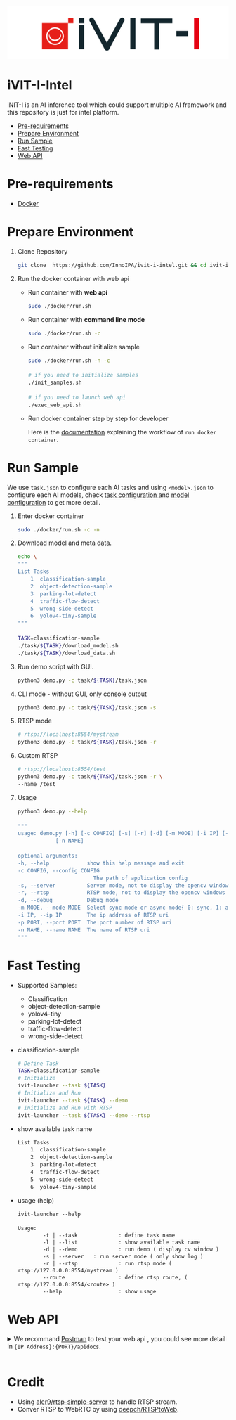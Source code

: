 ![LOGO](docs/images/iVIT-I-Logo-B.png)

# iVIT-I-Intel
iNIT-I is an AI inference tool which could support multiple AI framework and this repository is just for intel platform.

* [Pre-requirements](#pre-requirements)
* [Prepare Environment](#prepare-environment)
* [Run Sample](#run-sample)
* [Fast Testing](#fast-testing)
* [Web API](#web-api)

# Pre-requirements
* [Docker](https://docs.docker.com/engine/install/ubuntu/)

# Prepare Environment

1. Clone Repository

    ```bash
    git clone  https://github.com/InnoIPA/ivit-i-intel.git && cd ivit-i-intel
    ```

2. Run the docker container with web api

    * Run container with **web api**
        ```bash
        sudo ./docker/run.sh
        ```

    * Run container with **command line mode**
        ```bash
        sudo ./docker/run.sh -c
        ```

    * Run container without initialize sample
        ```bash
        sudo ./docker/run.sh -n -c

        # if you need to initialize samples
        ./init_samples.sh

        # if you need to launch web api
        ./exec_web_api.sh
        ```

    * Run docker container step by step for developer

        Here is the [documentation](docs/activate_env_for_developer.md) explaining the workflow of `run docker container`.

# Run Sample
We use `task.json` to configure each AI tasks and using `<model>.json` to configure each AI models, check [ task configuration ](./docs/task_configuration.md) and [model configuration](./docs/model_configuration.md) to get more detail.

1. Enter docker container
    ```bash
    sudo ./docker/run.sh -c -n
    ```
2. Download model and meta data.
    ```bash
    echo \
    """
    List Tasks
        1  classification-sample
        2  object-detection-sample
        3  parking-lot-detect
        4  traffic-flow-detect
        5  wrong-side-detect
        6  yolov4-tiny-sample
    """

    TASK=classification-sample
    ./task/${TASK}/download_model.sh
    ./task/${TASK}/download_data.sh
    ```
3. Run demo script with GUI.
    ``` bash
    python3 demo.py -c task/${TASK}/task.json
    ```
4. CLI mode - without GUI, only console output
    ```bash
    python3 demo.py -c task/${TASK}/task.json -s
    ```
5. RTSP mode
    ```bash
    # rtsp://localhost:8554/mystream
    python3 demo.py -c task/${TASK}/task.json -r
    ```
6. Custom RTSP
    ```bash
    # rtsp://localhost:8554/test
    python3 demo.py -c task/${TASK}/task.json -r \
    --name /test
    ```
7. Usage
    ```bash
    python3 demo.py --help
    
    """
    usage: demo.py [-h] [-c CONFIG] [-s] [-r] [-d] [-m MODE] [-i IP] [-p PORT]
                [-n NAME]

    optional arguments:
    -h, --help            show this help message and exit
    -c CONFIG, --config CONFIG
                            The path of application config
    -s, --server          Server mode, not to display the opencv windows
    -r, --rtsp            RTSP mode, not to display the opencv windows
    -d, --debug           Debug mode
    -m MODE, --mode MODE  Select sync mode or async mode{ 0: sync, 1: async }
    -i IP, --ip IP        The ip address of RTSP uri
    -p PORT, --port PORT  The port number of RTSP uri
    -n NAME, --name NAME  The name of RTSP uri
    """
    ```

# Fast Testing

* Supported Samples: 
    - Classification 
    - object-detection-sample 
    - yolov4-tiny 
    - parking-lot-detect 
    - traffic-flow-detect 
    - wrong-side-detect 

* classification-sample
    ```bash
    # Define Task
    TASK=classification-sample
    # Initialize
    ivit-launcher --task ${TASK}
    # Initialize and Run
    ivit-launcher --task ${TASK} --demo 
    # Initialize and Run with RTSP
    ivit-launcher --task ${TASK} --demo --rtsp
    ```
* show available task name
    ```bash
    List Tasks
        1  classification-sample
        2  object-detection-sample
        3  parking-lot-detect
        4  traffic-flow-detect
        5  wrong-side-detect
        6  yolov4-tiny-sample
    ```
* usage (help)
    ```
    ivit-launcher --help

    Usage:
            -t | --task             : define task name
            -l | --list             : show available task name
            -d | --demo             : run demo ( display cv window )
            -s | --server   : run server mode ( only show log )
            -r | --rtsp             : run rtsp mode ( rtsp://127.0.0.0:8554/mystream )
            --route                 : define rtsp route, ( rtsp://127.0.0.0:8554/<route> )
            --help                  : show usage
    ```

# Web API
<details>
    <summary>
        We recommand <a href="https://www.postman.com/">Postman</a> to test your web api , you could see more detail in <code>{IP Address}:{PORT}/apidocs</code>.
    </summary>
    <img src="docs/images/apidocs.png" width=80%>
</details>
<br>

# Credit
* Using [aler9/rtsp-simple-server](https://github.com/aler9/rtsp-simple-server) to handle RTSP stream.
* Conver RTSP to WebRTC by using [deepch/RTSPtoWeb](https://github.com/deepch/RTSPtoWeb).